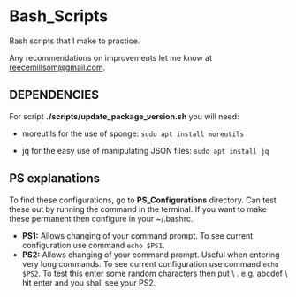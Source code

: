 # Bash_Scripts
Bash scripts that I make to practice.

Any recommendations on improvements let me know at reecemillsom@gmail.com.

## DEPENDENCIES

For script **./scripts/update_package_version.sh** you will need:

* moreutils for the use of sponge: ```sudo apt install moreutils```

* jq for the easy use of manipulating JSON files: ```sudo apt install jq```

## PS explanations

To find these configurations, go to **PS_Configurations** directory. Can test these out by running the command in the terminal. If you want to make these permanent then configure in your ~/.bashrc.

* **PS1:** Allows changing of your command prompt. To see current configuration use command ```echo $PS1```.
* **PS2:** Allows changing of your command prompt. Useful when entering very long commands. To see current configuration use command ```echo $PS2```. To test this enter some random characters then put \ . e.g. abcdef \ hit enter and you shall see your PS2.
